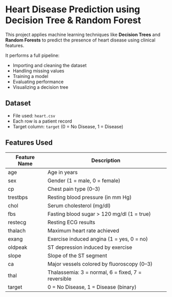 
#  Heart Disease Prediction using Decision Tree & Random Forest

This project applies machine learning techniques like **Decision Trees** and **Random Forests** to predict the presence of heart disease using clinical features.

It performs a full pipeline:
- Importing and cleaning the dataset
- Handling missing values
- Training a model
- Evaluating performance
- Visualizing a decision tree


##  Dataset

- File used: `heart.csv`
- Each row is a patient record
- Target column: `target` (0 = No Disease, 1 = Disease)


##  Features Used

| Feature Name   | Description                                 |
|----------------|---------------------------------------------|
| age            | Age in years                                |
| sex            | Gender (1 = male, 0 = female)               |
| cp             | Chest pain type (0–3)                       |
| trestbps       | Resting blood pressure (in mm Hg)           |
| chol           | Serum cholesterol (mg/dl)                   |
| fbs            | Fasting blood sugar > 120 mg/dl (1 = true)  |
| restecg        | Resting ECG results                         |
| thalach        | Maximum heart rate achieved                 |
| exang          | Exercise induced angina (1 = yes, 0 = no)   |
| oldpeak        | ST depression induced by exercise           |
| slope          | Slope of the ST segment                     |
| ca             | Major vessels colored by fluoroscopy (0–3)  |
| thal           | Thalassemia: 3 = normal, 6 = fixed, 7 = reversible |
| target         | 0 = No Disease, 1 = Disease (binary)        |
